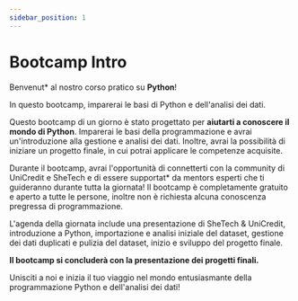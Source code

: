 ```yaml
---
sidebar_position: 1
---
```


# Bootcamp Intro

Benvenut* al nostro corso pratico su **Python**!

In questo bootcamp, imparerai le basi di Python e dell'analisi dei dati.

Questo bootcamp di un giorno è stato progettato per **aiutarti a conoscere il mondo di Python**. Imparerai le basi della programmazione e avrai un'introduzione alla gestione e analisi dei dati. Inoltre, avrai la possibilità di iniziare un progetto finale, in cui potrai applicare le competenze acquisite.

Durante il bootcamp, avrai l'opportunità di connetterti con la community di UniCredit e SheTech e di essere supportat* da mentors esperti che ti guideranno durante tutta la giornata! Il bootcamp è completamente gratuito e aperto a tutte le persone, inoltre non è richiesta alcuna conoscenza pregressa di programmazione.

L'agenda della giornata include una presentazione di SheTech & UniCredit, introduzione a Python, importazione e analisi iniziale del dataset, gestione dei dati duplicati e pulizia del dataset, inizio e sviluppo del progetto finale.

**Il bootcamp si concluderà con la presentazione dei progetti finali.**

Unisciti a noi e inizia il tuo viaggio nel mondo entusiasmante della programmazione Python e dell'analisi dei dati!